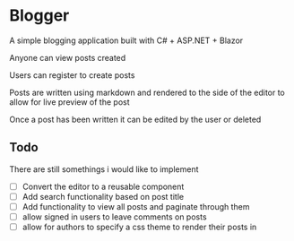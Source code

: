 # Blogger
A simple blogging application built with C# + ASP.NET + Blazor

Anyone can view posts created

Users can register to create posts

Posts are written using markdown and rendered to the side of the editor to allow for live preview of the post

Once a post has been written it can be edited by the user or deleted

## Todo
There are still somethings i would like to implement
- [ ] Convert the editor to a reusable component
- [ ] Add search functionality based on post title
- [ ] Add functionality to view all posts and paginate through them
- [ ] allow signed in users to leave comments on posts
- [ ] allow for authors to specify a css theme to render their posts in